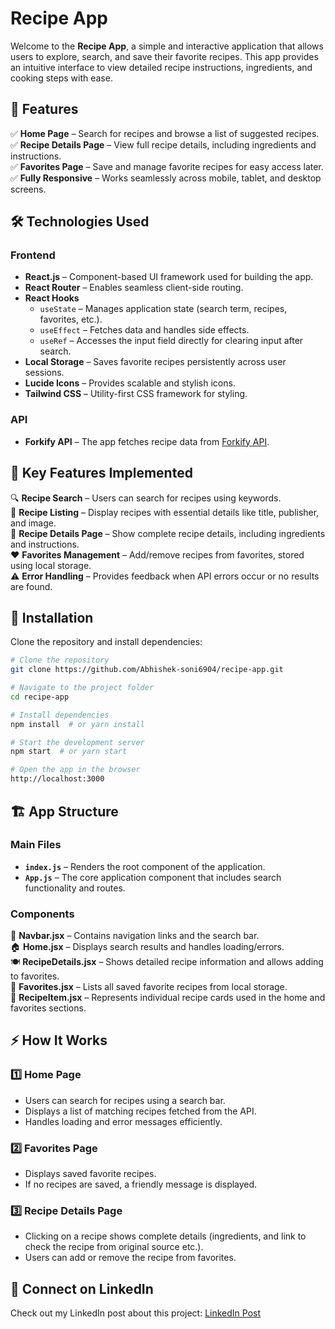 # Recipe App

Welcome to the **Recipe App**, a simple and interactive application that allows users to explore, search, and save their favorite recipes. This app provides an intuitive interface to view detailed recipe instructions, ingredients, and cooking steps with ease.

## 🚀 Features

✅ **Home Page** – Search for recipes and browse a list of suggested recipes.\
✅ **Recipe Details Page** – View full recipe details, including ingredients and instructions.\
✅ **Favorites Page** – Save and manage favorite recipes for easy access later.\
✅ **Fully Responsive** – Works seamlessly across mobile, tablet, and desktop screens.

## 🛠️ Technologies Used

### **Frontend**

- **React.js** – Component-based UI framework used for building the app.
- **React Router** – Enables seamless client-side routing.
- **React Hooks**
  - `useState` – Manages application state (search term, recipes, favorites, etc.).
  - `useEffect` – Fetches data and handles side effects.
  - `useRef` – Accesses the input field directly for clearing input after search.
- **Local Storage** – Saves favorite recipes persistently across user sessions.
- **Lucide Icons** – Provides scalable and stylish icons.
- **Tailwind CSS** – Utility-first CSS framework for styling.

### **API**

- **Forkify API** – The app fetches recipe data from [Forkify API](https://forkify-api.herokuapp.com).

## 📌 Key Features Implemented

🔍 **Recipe Search** – Users can search for recipes using keywords.\
📜 **Recipe Listing** – Display recipes with essential details like title, publisher, and image.\
📖 **Recipe Details Page** – Show complete recipe details, including ingredients and instructions.\
❤️ **Favorites Management** – Add/remove recipes from favorites, stored using local storage.\
⚠️ **Error Handling** – Provides feedback when API errors occur or no results are found.

## 🔧 Installation

Clone the repository and install dependencies:

```bash
# Clone the repository
git clone https://github.com/Abhishek-soni6904/recipe-app.git

# Navigate to the project folder
cd recipe-app

# Install dependencies
npm install  # or yarn install

# Start the development server
npm start  # or yarn start

# Open the app in the browser
http://localhost:3000
```

## 🏗️ App Structure

### **Main Files**

- **`index.js`** – Renders the root component of the application.
- **`App.js`** – The core application component that includes search functionality and routes.

### **Components**

📌 **Navbar.jsx** – Contains navigation links and the search bar.\
🏠 **Home.jsx** – Displays search results and handles loading/errors.\
🍽️ **RecipeDetails.jsx** – Shows detailed recipe information and allows adding to favorites.\
💖 **Favorites.jsx** – Lists all saved favorite recipes from local storage.\
📝 **RecipeItem.jsx** – Represents individual recipe cards used in the home and favorites sections.

## ⚡ How It Works

### **1️⃣ Home Page**

- Users can search for recipes using a search bar.
- Displays a list of matching recipes fetched from the API.
- Handles loading and error messages efficiently.

### **2️⃣ Favorites Page**

- Displays saved favorite recipes.
- If no recipes are saved, a friendly message is displayed.

### **3️⃣ Recipe Details Page**

- Clicking on a recipe shows complete details (ingredients, and link to check the recipe from original source etc.).
- Users can add or remove the recipe from favorites.

## 🔗 Connect on LinkedIn

Check out my LinkedIn post about this project: [LinkedIn Post](#)
